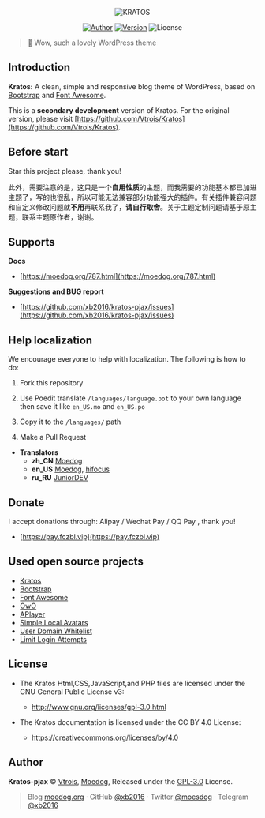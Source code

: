 <p align="center">
<img src="https://img.moedog.org/images/2019/08/21/kratos1.jpg" alt="KRATOS"/>
</p>

<p align="center">
<a href="https://moedog.org"><img alt="Author" src="https://img.shields.io/badge/Author-Moedog-red.svg?style=flat-square"/></a>
<a href="https://github.com/xb2016/kratos-pjax/releases"><img alt="Version" src="https://img.shields.io/github/release/xb2016/kratos-pjax.svg?style=flat-square"/></a>
<img alt="License" src="https://img.shields.io/github/license/xb2016/kratos-pjax.svg?style=flat-square"/>
</p>

 > :icecream: Wow, such a lovely WordPress theme

## Introduction

**Kratos:** A clean, simple and responsive blog theme of WordPress, based on [Bootstrap](https://github.com/twbs/bootstrap) and [Font Awesome](https://github.com/FortAwesome/Font-Awesome).

This is a **secondary development** version of Kratos. For the original version, please visit [https://github.com/Vtrois/Kratos](https://github.com/Vtrois/Kratos).

## Before start

Star this project please, thank you!

此外，需要注意的是，这只是一个**自用性质**的主题，而我需要的功能基本都已加进主题了，写的也很乱，所以可能无法兼容部分功能强大的插件。有关插件兼容问题和自定义修改问题就**不用**再联系我了，**请自行取舍**。关于主题定制问题请基于原主题，联系主题原作者，谢谢。

## Supports

**Docs**
- [https://moedog.org/787.html](https://moedog.org/787.html)

**Suggestions and BUG report**
- [https://github.com/xb2016/kratos-pjax/issues](https://github.com/xb2016/kratos-pjax/issues)

## Help localization

We encourage everyone to help with localization. The following is how to do:

1. Fork this repository

2. Use Poedit translate ````/languages/language.pot```` to your own language then save it like ````en_US.mo```` and ````en_US.po````

3. Copy it to the ````/languages/```` path

4. Make a Pull Request

- **Translators**
  - **zh_CN** [Moedog](https://github.com/xb2016)
  - **en_US** [Moedog](https://github.com/xb2016), [hifocus](https://github.com/hifocus)
  - **ru_RU** [JuniorDEV](https://github.com/jun-dev)

## Donate

I accept donations through: Alipay / Wechat Pay / QQ Pay , thank you!

- [https://pay.fczbl.vip](https://pay.fczbl.vip)

## Used open source projects

- [Kratos](https://github.com/Vtrois/Kratos)
- [Bootstrap](https://github.com/twbs/bootstrap)
- [Font Awesome](https://github.com/FortAwesome/Font-Awesome)
- [OwO](https://github.com/diygod/owo)
- [APlayer](https://github.com/MoePlayer/APlayer)
- [Simple Local Avatars](https://wordpress.org/plugins/simple-local-avatars/)
- [User Domain Whitelist](https://wordpress.org/plugins/user-domain-whitelist/)
- [Limit Login Attempts](https://wordpress.org/plugins/WP-UserAgent/)

## License

- The Kratos Html,CSS,JavaScript,and PHP files are licensed under the GNU General Public License v3:
  - http://www.gnu.org/licenses/gpl-3.0.html

- The Kratos documentation is licensed under the CC BY 4.0 License:
  - https://creativecommons.org/licenses/by/4.0

## Author

**Kratos-pjax** © [Vtrois](https://github.com/Vtrois), [Moedog](https://github.com/xb2016), Released under the [GPL-3.0](./LICENSE) License.<br>

> Blog [moedog.org](https://moedog.org) · GitHub [@xb2016](https://github.com/xb2016) · Twitter [@moesdog](https://twitter.com/moesdog) · Telegram [@xb2016](https://t.me/xb2016)
